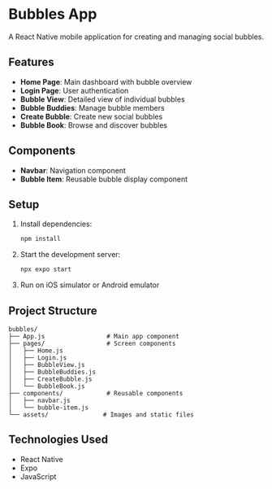 # Bubbles App

A React Native mobile application for creating and managing social bubbles.

## Features

- **Home Page**: Main dashboard with bubble overview
- **Login Page**: User authentication
- **Bubble View**: Detailed view of individual bubbles
- **Bubble Buddies**: Manage bubble members
- **Create Bubble**: Create new social bubbles
- **Bubble Book**: Browse and discover bubbles

## Components

- **Navbar**: Navigation component
- **Bubble Item**: Reusable bubble display component

## Setup

1. Install dependencies:

   ```bash
   npm install
   ```

2. Start the development server:

   ```bash
   npx expo start
   ```

3. Run on iOS simulator or Android emulator

## Project Structure

```
bubbles/
├── App.js                 # Main app component
├── pages/                 # Screen components
│   ├── Home.js
│   ├── Login.js
│   ├── BubbleView.js
│   ├── BubbleBuddies.js
│   ├── CreateBubble.js
│   └── BubbleBook.js
├── components/            # Reusable components
│   ├── navbar.js
│   └── bubble-item.js
└── assets/               # Images and static files
```

## Technologies Used

- React Native
- Expo
- JavaScript
